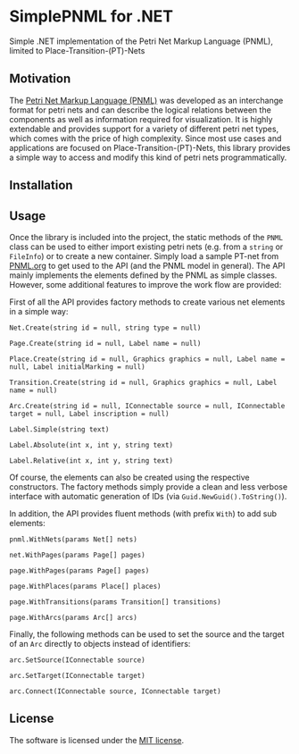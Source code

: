 # SimplePNML for .NET
Simple .NET implementation of the Petri Net Markup Language (PNML), limited to Place-Transition-(PT)-Nets

## Motivation
The [Petri Net Markup Language (PNML)](http://www.pnml.org/) was developed as an interchange format for petri nets and can describe the logical relations between the components as well as information required for visualization. It is highly extendable and provides support for a variety of different petri net types, which comes with the price of high complexity. Since most use cases and applications are focused on Place-Transition-(PT)-Nets, this library provides a simple way to access and modify this kind of petri nets programmatically.

## Installation

## Usage
Once the library is included into the project, the static methods of the `PNML` class can be used to either import existing petri nets (e.g. from a `string` or `FileInfo`) or to create a new container. Simply load a sample PT-net from [PNML.org](http://www.pnml.org/version-2009/version-2009.php) to get used to the API (and the PNML model in general). The API mainly implements the elements defined by the PNML as simple classes. However, some additional features to improve the work flow are provided:

First of all the API provides factory methods to create various net elements in a simple way:

    Net.Create(string id = null, string type = null)

    Page.Create(string id = null, Label name = null)
    
    Place.Create(string id = null, Graphics graphics = null, Label name = null, Label initialMarking = null)
    
    Transition.Create(string id = null, Graphics graphics = null, Label name = null)
    
    Arc.Create(string id = null, IConnectable source = null, IConnectable target = null, Label inscription = null)
    
    Label.Simple(string text)
    
    Label.Absolute(int x, int y, string text)
    
    Label.Relative(int x, int y, string text)
    
Of course, the elements can also be created using the respective constructors. The factory methods simply provide a clean and less verbose interface with automatic generation of IDs (via `Guid.NewGuid().ToString()`).
    
In addition, the API provides fluent methods (with prefix `With`) to add sub elements:

    pnml.WithNets(params Net[] nets)

    net.WithPages(params Page[] pages)
    
    page.WithPages(params Page[] pages)
    
    page.WithPlaces(params Place[] places)
    
    page.WithTransitions(params Transition[] transitions)
    
    page.WithArcs(params Arc[] arcs)

Finally, the following methods can be used to set the source and the target of an `Arc` directly to objects instead of identifiers:

    arc.SetSource(IConnectable source)
    
    arc.SetTarget(IConnectable target)
    
    arc.Connect(IConnectable source, IConnectable target)

## License
The software is licensed under the [MIT license](https://github.com/lukoerfer/simple-pnml-dotnet/blob/master/LICENSE).
